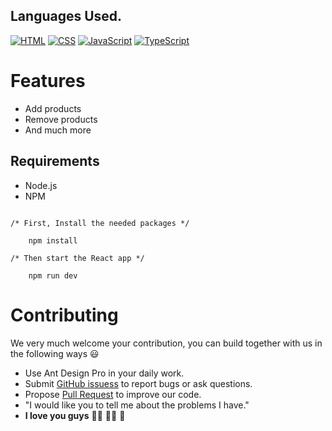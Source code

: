 ## Languages Used.

[![HTML](https://img.shields.io/badge/HTML-%2320232a.svg?logo=html5&style=flat&logoColor=%23E34F26)](https://developer.mozilla.org/en-US/docs/Web/HTML)
[![CSS](https://img.shields.io/badge/CSS-%2320232a.svg?logo=css3&style=flat&logoColor=%231572B6)](https://www.w3.org/Style/CSS/)
[![JavaScript](https://img.shields.io/badge/JavaScript-%2320232a.svg?logo=javascript&style=flat&logoColor=%23F7DF1E)](https://developer.mozilla.org/en-US/docs/Web/JavaScript)
[![TypeScript](https://img.shields.io/badge/TypeScript-%2320232a.svg?logo=TypeScript&style=flat&logoColor=%2361DAFB)](https://www.typescriptlang.org/)


# Features

- Add products
- Remove products
- And much more

## Requirements

- Node.js
- NPM

```

/* First, Install the needed packages */

    npm install

/* Then start the React app */

    npm run dev

```


# Contributing

We very much welcome your contribution, you can build together with us in the following ways 😃

- Use Ant Design Pro in your daily work.
- Submit [GitHub issuess](https://github.com/salehi-dev/React-TS-Shop/issues) to report bugs or ask questions.
- Propose [Pull Request](https://github.com/salehi-dev/React-TS-Shop/pulls) to improve our code.
- "I would like you to tell me about the problems I have."
- __I love you guys__ 🫰🏻 🙌🏻 💖
